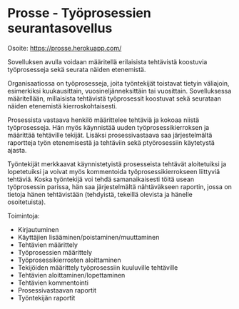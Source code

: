 # Prosse - Työprosessien seurantasovellus

Osoite: https://prosse.herokuapp.com/

Sovelluksen avulla voidaan määritellä erilaisista tehtävistä koostuvia työprosesseja sekä seurata näiden etenemistä. 

Organisaatiossa on työprosesseja, joita työntekijät toistavat tietyin väliajoin, esimerkiksi kuukausittain, vuosineljänneksittäin tai vuosittain. Sovelluksessa määritellään, millaisista tehtävistä työprosessit koostuvat sekä seurataan näiden etenemistä kierroskohtaisesti. 

Prosessista vastaava henkilö määrittelee tehtäviä ja kokoaa niistä työprosesseja. Hän myös käynnistää uuden työprosessikierroksen ja määrittää tehtäville tekijät. Lisäksi prosessivastaava saa järjestelmältä raportteja työn etenemisestä ja tehtäviin sekä ptyörosessiin käytetystä ajasta.

Työntekijät merkkaavat käynnistetyistä prosesseista tehtävät aloitetuiksi ja lopetetuiksi ja voivat myös kommentoida työprosessikierrokseen liittyviä tehtäviä. Koska työntekijä voi tehdä samanaikaisesti töitä usean työprosessin parissa, hän saa järjestelmältä nähtäväkseen raportin, jossa on tietoja hänen tehtävistään (tehdyistä, tekeillä olevista ja hänelle osoitetuista).  

Toimintoja:
* Kirjautuminen 
* Käyttäjien lisääminen/poistaminen/muuttaminen
* Tehtävien määrittely
* Työprosessien määrittely
* Työprosessikierrosten aloittaminen
* Tekijöiden määrittely työprosessiin kuuluville tehtäville
* Tehtävien aloittaminen/lopettaminen
* Tehtävien kommentointi
* Prosessivastaavan raportit
* Työntekijän raportit
